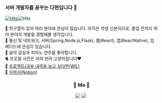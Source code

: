 ### 서버 개발자를 꿈꾸는 다현입니다 👋

[![Hits](https://hits.seeyoufarm.com/api/count/incr/badge.svg?url=https%3A%2F%2Fgithub.com%2Fdefwdahyun0&count_bg=%2379C83D&title_bg=%23555555&icon=&icon_color=%23E7E7E7&title=hits&edge_flat=false)](https://hits.seeyoufarm.com)![Hits](https://img.shields.io/github/followers/defwdahyun0?label=Follow)

🔭 학구열이 있어 여러 분야에 관심이 많습니다. 아직은 학생 신분이므로, 졸업 전까지 여러 분야의 개발을 경험해볼 생각입니다. <br>
🌱 통신 및 네트워크, 서버(Spring,Node.js,Flask), 웹(React), 앱(ReactNative), 임베디드에 관심이 있습니다. <br>
🎹 음악 감상과 피아노 연주를 좋아합니다. <br>
🐈 프로필 사진은 저의 반려 고양이랍니다❤️  <br>
🤔 [프로젝트/공부 내역을 보고 싶다면(WIL)](https://github.com/defwdahyun0/WIL) <br>
💁 [이력서(Notion)](https://flowery-slipper-d90.notion.site/Resume-07a1f07286594a7bbeb296d2678e5f92) <br>


<h3 align="center">🍒 Me 🍒 </h3>
<p align="center">
  <a href="mailto:wdh112139@gmail.com"><img src="https://img.shields.io/badge/Gmail-d14836?style=flat-square&logo=Gmail&logoColor=white&link=wdh112139@gmail.com"/></a>
  <a href="https://nali.tistory.com/"><img src="http://img.shields.io/badge/-Tech%20Blog-green?style=flat-square&logo=github&link=https://nali.tistory.com/"/></a>&nbsp
</p>
